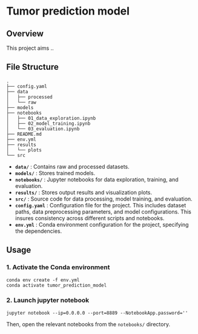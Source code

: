 # Tumor prediction model

## Overview

This project aims ..


## File Structure
```
.
├── config.yaml
├── data
│   ├── processed
│   └── raw
├── models
├── notebooks
│   ├── 01_data_exploration.ipynb
│   ├── 02_model_training.ipynb
│   └── 03_evaluation.ipynb
├── README.md
├── env.yml
├── results
│   └── plots
└── src
```
- **`data/`** : Contains raw and processed datasets.
- **`models/`** : Stores trained models.
- **`notebooks/`** : Jupyter notebooks for data exploration, training, and evaluation.
- **`results/`** : Stores output results and visualization plots.
- **`src/`** : Source code for data processing, model training, and evaluation.
- **`config.yaml`** : Configuration file for the project. This includes dataset paths, data preprocessing parameters, and model configurations. This insures consistency across different scripts and notebooks.
- **`env.yml`** : Conda environment configuration for the project, specifying the dependencies.


## Usage
### 1. Activate the Conda environment
```
conda env create -f env.yml
conda activate tumor_prediction_model
```

### 2. Launch jupyter notebook
```
jupyter notebook --ip=0.0.0.0 --port=8889 --NotebookApp.password=''
```
Then, open the relevant notebooks from the `notebooks/` directory.
